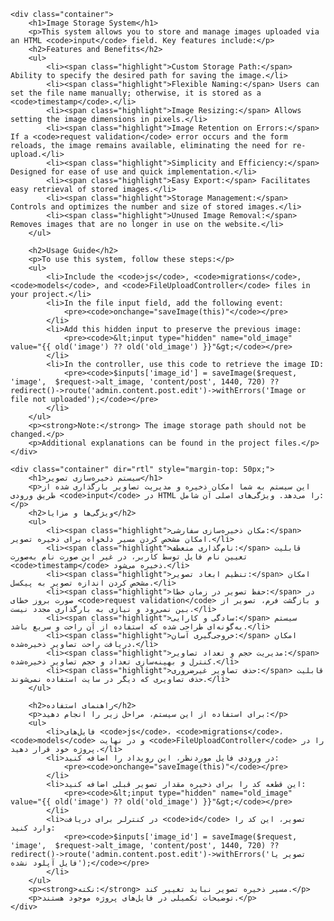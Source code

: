     <div class="container">
        <h1>Image Storage System</h1>
        <p>This system allows you to store and manage images uploaded via an HTML <code>input</code> field. Key features include:</p>
        <h2>Features and Benefits</h2>
        <ul>
            <li><span class="highlight">Custom Storage Path:</span> Ability to specify the desired path for saving the image.</li>
            <li><span class="highlight">Flexible Naming:</span> Users can set the file name manually; otherwise, it is stored as a <code>timestamp</code>.</li>
            <li><span class="highlight">Image Resizing:</span> Allows setting the image dimensions in pixels.</li>
            <li><span class="highlight">Image Retention on Errors:</span> If a <code>request validation</code> error occurs and the form reloads, the image remains available, eliminating the need for re-upload.</li>
            <li><span class="highlight">Simplicity and Efficiency:</span> Designed for ease of use and quick implementation.</li>
            <li><span class="highlight">Easy Export:</span> Facilitates easy retrieval of stored images.</li>
            <li><span class="highlight">Storage Management:</span> Controls and optimizes the number and size of stored images.</li>
            <li><span class="highlight">Unused Image Removal:</span> Removes images that are no longer in use on the website.</li>
        </ul>
        
        <h2>Usage Guide</h2>
        <p>To use this system, follow these steps:</p>
        <ul>
            <li>Include the <code>js</code>, <code>migrations</code>, <code>models</code>, and <code>FileUploadController</code> files in your project.</li>
            <li>In the file input field, add the following event:
                <pre><code>onchange="saveImage(this)"</code></pre>
            </li>
            <li>Add this hidden input to preserve the previous image:
                <pre><code>&lt;input type="hidden" name="old_image" value="{{ old('image') ?? old('old_image') }}"&gt;</code></pre>
            </li>
            <li>In the controller, use this code to retrieve the image ID:
                <pre><code>$inputs['image_id'] = saveImage($request, 'image',  $request->alt_image, 'content/post', 1440, 720) ?? redirect()->route('admin.content.post.edit')->withErrors('Image or file not uploaded');</code></pre>
            </li>
        </ul>
        <p><strong>Note:</strong> The image storage path should not be changed.</p>
        <p>Additional explanations can be found in the project files.</p>
    </div>
    
    <div class="container" dir="rtl" style="margin-top: 50px;">
        <h1>سیستم ذخیره‌سازی تصویر</h1>
        <p>این سیستم به شما امکان ذخیره و مدیریت تصاویر بارگذاری شده از طریق ورودی <code>input</code> در HTML را می‌دهد. ویژگی‌های اصلی آن شامل:</p>
        <h2>ویژگی‌ها و مزایا</h2>
        <ul>
            <li><span class="highlight">مکان ذخیره‌سازی سفارشی:</span> امکان مشخص کردن مسیر دلخواه برای ذخیره تصویر.</li>
            <li><span class="highlight">نام‌گذاری منعطف:</span> قابلیت تعیین نام فایل توسط کاربر، در غیر این صورت نام به‌صورت <code>timestamp</code> ذخیره می‌شود.</li>
            <li><span class="highlight">تنظیم ابعاد تصویر:</span> امکان مشخص کردن اندازه تصویر به پیکسل.</li>
            <li><span class="highlight">حفظ تصویر در زمان خطا:</span> در صورت بروز خطای <code>request validation</code> و بازگشت فرم، تصویر از بین نمی‌رود و نیازی به بارگذاری مجدد نیست.</li>
            <li><span class="highlight">سادگی و کارایی:</span> سیستم به‌گونه‌ای طراحی شده که استفاده از آن راحت و سریع باشد.</li>
            <li><span class="highlight">خروجی‌گیری آسان:</span> امکان دریافت راحت تصاویر ذخیره‌شده.</li>
            <li><span class="highlight">مدیریت حجم و تعداد تصاویر:</span> کنترل و بهینه‌سازی تعداد و حجم تصاویر ذخیره‌شده.</li>
            <li><span class="highlight">حذف تصاویر غیرضروری:</span> قابلیت حذف تصاویری که دیگر در سایت استفاده نمی‌شوند.</li>
        </ul>
        
        <h2>راهنمای استفاده</h2>
        <p>برای استفاده از این سیستم، مراحل زیر را انجام دهید:</p>
        <ul>
            <li>فایل‌های <code>js</code>، <code>migrations</code>، <code>models</code> و در نهایت <code>FileUploadController</code> را در پروژه خود قرار دهید.</li>
            <li>در ورودی فایل موردنظر، این رویداد را اضافه کنید:
                <pre><code>onchange="saveImage(this)"</code></pre>
            </li>
            <li>این قطعه کد را برای ذخیره مقدار تصویر قبلی اضافه کنید:
                <pre><code>&lt;input type="hidden" name="old_image" value="{{ old('image') ?? old('old_image') }}"&gt;</code></pre>
            </li>
            <li>در کنترلر برای دریافت <code>id</code> تصویر، این کد را وارد کنید:
                <pre><code>$inputs['image_id'] = saveImage($request, 'image',  $request->alt_image, 'content/post', 1440, 720) ?? redirect()->route('admin.content.post.edit')->withErrors('تصویر یا فایل آپلود نشده');</code></pre>
            </li>
        </ul>
        <p><strong>نکته:</strong> مسیر ذخیره تصویر نباید تغییر کند.</p>
        <p>توضیحات تکمیلی در فایل‌های پروژه موجود هستند.</p>
    </div>

